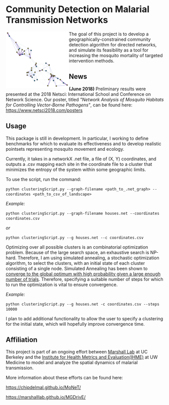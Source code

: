 # Community Detection on Malarial Transmission Networks

<!-- ![alt text][ArtificialLandscapes/data/Maps/R030_P050_C003_D010_INet.jpg] -->

<img align="left" 
src="ArtificialLandscapes/data/Maps/R030_P050_C003_D010_INet.jpg"
     alt="Artificial-landscape"
     width = "200">

The goal of this project is to develop a geographically-constrained community detection algorithm for directed networks, and simulate its feasibility as a tool for increasing the mosquito mortality of targeted intervention methods.

## News

**(June 2018)** Preliminary results were presented at the 2018 Netsci: International School and Conference on Network Science. Our poster, titled *"Network Analysis of Mosquito Habitats for Controlling Vector-Borne Pathogens"*, can be found here:  https://www.netsci2018.com/posters

<!-- ## Background

Nearly half of the world's population is at risk of malaria. In 2015 alone, there was an estimated 212 million cases and 429,000 deaths caused by malaria, posing a major threat to human health and economic growth around the world. Increases in intervention and control measures have resulted in a 29% reduction in malaria mortality rates globally since 2010. Therefore, analyzing the efficacy and efficiency of intervention methods is a vital area of study for malaria elimination. One such area of study focuses on the targeted elimination of mosquitoes. These measures are effective because they aim to apply mosquito-specific pesticides in subsets of local populations most susceptible to infection. However, most, if not all, targeted intervention rely on detecting infection distribution relative to permanent human habitation. Yet, malarial infection is pervasive in transient and nomadic human populations around the world. Therefore, there is interest in targeted intervention aimed at the mosquito communities, in which intervention methods are deployed in vital locales of the mosquito habitat to increase mosquito mortality.

Mosquitoes do not move homogeneously over their habitat because they must move to fulfill certain biological needs. Therefore, mosquitos exhibit directional, heterogeneous movement across its habitat. However, most methods of community detection were developed for undirected networks. These community detection algorithms rely solely on the topography of the network (e.g. measures of node degree and localized edge density) and so, are blind to the community structure imparted by directional movement. On the other hand, community detection algorithms for directed networks, such as the map framework algorithms, consider directional movement, but not geographic range. Many malarial interventions have limited geographic range and logistical challenges associated with deploying intervention campaigns over large land areas. In the context of the targeted intervention of mosquitos, both topographical and map-framework clustering algorithms have major limitations. Therefore, assessing the feasibility of target intervention on mosquito communities requires the development of a geographically-constrained community detection algorithm for directed networks. -->

## Usage

This package is still in development. In particular, I working to define benchmarks for which to evaluate its effectiveness and to develop realistic pointsets representing mosquito movement and ecology. 

Currently, it takes in a networkX .net file, a file of (X, Y) coordinates, and outputs a .csv mapping each site in the coordinate file to a cluster that minimizes the entropy of the system within some geographic limits. 

To use the script, run the command:

```
python clusteringScript.py --graph-filename <path_to_.net_graph> --coordinates <path_to_csv_of_landscape> 
```

*Example:* 

```
python clusteringScript.py --graph-filename houses.net --coordinates coordinates.csv 
```
 
*or* 

```
python clusteringScript.py --g houses.net --c coordinates.csv 
```
 
Optimizing over all possible clusters is an combinatorial optimization problem. Because of the large search space, an exhaustive search is NP-hard. Therefore, I am using simulated annealing, a stochastic optimization algorithm, to select the clusters, with an initial state of each cluster consisting of a single node. Simulated Annealing has been shown to [converge to the global optimum with high probability given a large enough number of trials](https://www.cambridge.org/core/journals/advances-in-applied-probability/article/convergence-and-finitetime-behavior-of-simulated-annealing/E71F662ACA634FE249EF6AD542B93739). Therefore, specifying a suitable number of steps for which to run the optimization is vital to ensure convergence.

*Example:*

```
python clusteringScript.py --g houses.net -c coordinates.csv --steps 10000
```

I plan to add additional functionality to allow the user to specify a clustering for the initial state, which will hopefully improve convergence time. 

## Affiliation

This project is part of an ongoing effort between [Marshall Lab](https://www.marshalllab.com) at UC Berkeley and the [Institute for Health Metrics and Evaluation(IHME)](http://www.healthdata.org) at UW Medicine to model and analyze the spatial dynamics of malarial transmission.

More information about these efforts can be found here: 

https://chipdelmal.github.io/MoNeT/

https://marshalllab.github.io/MGDrivE/

